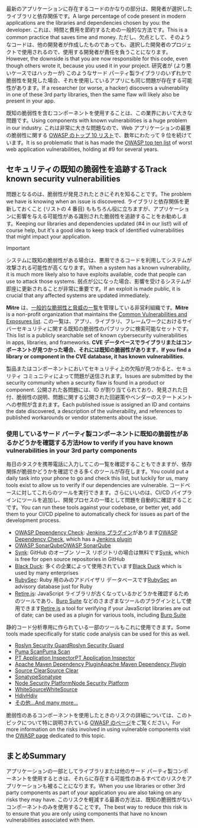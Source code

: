 <span data-ttu-id="efbb7-101">最新のアプリケーションに存在するコードのかなりの部分は、開発者が選択したライブラリと依存関係です。</span><span class="sxs-lookup"><span data-stu-id="efbb7-101">A large percentage of code present in modern applications are the libraries and dependencies chosen by you: the developer.</span></span> <span data-ttu-id="efbb7-102">これは、時間と費用を節約するための一般的な方法です。</span><span class="sxs-lookup"><span data-stu-id="efbb7-102">This is a common practice that saves time and money.</span></span> <span data-ttu-id="efbb7-103">ただし、欠点として、そのようなコードは、他の開発者が作成したものであっても、選択した開発者のプロジェクトで使用されるので、使用する開発者が責任を負うことになります。</span><span class="sxs-lookup"><span data-stu-id="efbb7-103">However, the downside is that you are now responsible for this code, even though others wrote it, because you used it in your project.</span></span> <span data-ttu-id="efbb7-104">研究者が (より悪いケースではハッカーが) このようなサード パーティ製ライブラリのいずれかで脆弱性を発見した場合、それを使用しているアプリにも同じ問題が存在する可能性があります。</span><span class="sxs-lookup"><span data-stu-id="efbb7-104">If a researcher (or worse, a hacker) discovers a vulnerability in one of these 3rd party libraries, then the same flaw will likely also be present in your app.</span></span>

<span data-ttu-id="efbb7-105">既知の脆弱性を含むコンポーネントを使用することは、この業界において大きな問題です。</span><span class="sxs-lookup"><span data-stu-id="efbb7-105">Using components with known vulnerabilities is a huge problem in our industry.</span></span> <span data-ttu-id="efbb7-106">これは非常に大きな問題なので、Web アプリケーションの最悪の脆弱性に関する [OWASP のトップ 10 リスト](https://www.owasp.org/index.php/Category:OWASP_Top_Ten_Project)で、数年にわたって 9 位を続けています。</span><span class="sxs-lookup"><span data-stu-id="efbb7-106">It is so problematic that is has made the [OWASP top ten list](https://www.owasp.org/index.php/Category:OWASP_Top_Ten_Project) of worst web application vulnerabilities, holding at #9 for several years.</span></span>

## <a name="track-known-security-vulnerabilities"></a><span data-ttu-id="efbb7-107">セキュリティの既知の脆弱性を追跡する</span><span class="sxs-lookup"><span data-stu-id="efbb7-107">Track known security vulnerabilities</span></span>

<span data-ttu-id="efbb7-108">問題となるのは、脆弱性が発見されたときにそれを知ることです。</span><span class="sxs-lookup"><span data-stu-id="efbb7-108">The problem we have is knowing when an issue is discovered.</span></span> <span data-ttu-id="efbb7-109">ライブラリと依存関係を更新しておくこと (リストの 4 番目) ももちろん役に立ちますが、アプリケーションに影響を与える可能性がある識別された脆弱性を追跡することをお勧めします。</span><span class="sxs-lookup"><span data-stu-id="efbb7-109">Keeping our libraries and dependencies updated (#4 in our list!) will of course help, but it's a good idea to keep track of identified vulnerabilities that might impact your application.</span></span>

> [!IMPORTANT]
> <span data-ttu-id="efbb7-110">システムに既知の脆弱性がある場合は、悪用できるコードを利用してシステムが攻撃される可能性が高くなります。</span><span class="sxs-lookup"><span data-stu-id="efbb7-110">When a system has a known vulnerability, it is much more likely also to have exploits available, code that people can use to attack those systems.</span></span> <span data-ttu-id="efbb7-111">弱点が公になった場合、影響を受けるシステムが即座に更新されることが非常に重要です。</span><span class="sxs-lookup"><span data-stu-id="efbb7-111">If an exploit is made public, it is crucial that any affected systems are updated immediately.</span></span>

<span data-ttu-id="efbb7-112">**Mitre** は、[一般的な脆弱性と脅威の一覧](https://cve.mitre.org)を管理している非営利組織です。</span><span class="sxs-lookup"><span data-stu-id="efbb7-112">**Mitre** is a non-profit organization that maintains the [Common Vulnerabilities and Exposures list](https://cve.mitre.org).</span></span> <span data-ttu-id="efbb7-113">この一覧は、アプリ、ライブラリ、フレームワークにおけるサイバーセキュリティに関する既知の脆弱性のパブリックに検索可能なセットです。</span><span class="sxs-lookup"><span data-stu-id="efbb7-113">This list is a publicly searchable set of known cybersecurity vulnerabilities in apps, libraries, and frameworks.</span></span> <span data-ttu-id="efbb7-114">**CVE データベースでライブラリまたはコンポーネントが見つかった場合、それには既知の脆弱性があります**。</span><span class="sxs-lookup"><span data-stu-id="efbb7-114">**If you find a library or component in the CVE database, it has known vulnerabilities**.</span></span>

<span data-ttu-id="efbb7-115">製品またはコンポーネントにおいてセキュリティ上の欠陥が見つかると、セキュリティ コミュニティによって問題が送信されます。</span><span class="sxs-lookup"><span data-stu-id="efbb7-115">Issues are submitted by the security community when a security flaw is found in a product or component.</span></span> <span data-ttu-id="efbb7-116">公開された各問題には、ID が割り当てられており、発見された日付、脆弱性の説明、問題に関する公開された回避策やベンダーのステートメントへの参照が含まれます。</span><span class="sxs-lookup"><span data-stu-id="efbb7-116">Each published issue is assigned an ID and contains the date discovered, a description of the vulnerability, and references to published workarounds or vendor statements about the issue.</span></span>

### <a name="how-to-verify-if-you-have-known-vulnerabilities-in-your-3rd-party-components"></a><span data-ttu-id="efbb7-117">使用しているサード パーティ製コンポーネントに既知の脆弱性があるかどうかを確認する方法</span><span class="sxs-lookup"><span data-stu-id="efbb7-117">How to verify if you have known vulnerabilities in your 3rd party components</span></span>

<span data-ttu-id="efbb7-118">毎日のタスクを携帯電話に入力してこの一覧を確認することもできますが、依存関係が脆弱かどうかを確認できる多くのツールが存在します。</span><span class="sxs-lookup"><span data-stu-id="efbb7-118">You could put a daily task into your phone to go and check this list, but luckily for us, many tools exist to allow us to verify if our dependencies are vulnerable.</span></span> <span data-ttu-id="efbb7-119">コードベースに対してこれらのツールを実行できます。さらにいいのは、CI/CD パイプラインにツールを追加し、開発プロセスの一環として問題を自動的に確認することです。</span><span class="sxs-lookup"><span data-stu-id="efbb7-119">You can run these tools against your codebase, or better yet, add them to your CI/CD pipeline to automatically check for issues as part of the development process.</span></span>

- <span data-ttu-id="efbb7-120">[OWASP Dependency Check](https://www.owasp.org/index.php/OWASP_Dependency_Check): [Jenkins プラグイン](https://wiki.jenkins.io/display/JENKINS/OWASP+Dependency-Check+Plugin)があります</span><span class="sxs-lookup"><span data-stu-id="efbb7-120">[OWASP Dependency Check](https://www.owasp.org/index.php/OWASP_Dependency_Check), which has a [Jenkins plugin](https://wiki.jenkins.io/display/JENKINS/OWASP+Dependency-Check+Plugin)</span></span>
- [<span data-ttu-id="efbb7-121">OWASP SonarQube</span><span class="sxs-lookup"><span data-stu-id="efbb7-121">OWASP SonarQube</span></span>](https://www.owasp.org/index.php/OWASP_SonarQube_Project)
- <span data-ttu-id="efbb7-122">[Synk](https://snyk.io): GitHub のオープン ソース リポジトリの場合は無料です</span><span class="sxs-lookup"><span data-stu-id="efbb7-122">[Synk](https://snyk.io), which is free for open source repositories in GitHub</span></span>
- <span data-ttu-id="efbb7-123">[Black Duck](https://www.blackducksoftware.com): 多くの企業によって使用されています</span><span class="sxs-lookup"><span data-stu-id="efbb7-123">[Black Duck](https://www.blackducksoftware.com) which is used by many enterprises</span></span>
- <span data-ttu-id="efbb7-124">[RubySec](https://rubysec.com): Ruby 用のみのアドバイザリ データベースです</span><span class="sxs-lookup"><span data-stu-id="efbb7-124">[RubySec](https://rubysec.com) an advisory database just for Ruby</span></span>
- <span data-ttu-id="efbb7-125">[Retire.js](https://github.com/retirejs/retire.js/): JavaScript ライブラリが古くなっているかどうかを確認するためのツールであり、[Burp Suite](https://www.portswigger.net) などのさまざまなツールのプラグインとして使用できます</span><span class="sxs-lookup"><span data-stu-id="efbb7-125">[Retire.js](https://github.com/retirejs/retire.js/) a tool for verifying if your JavaScript libraries are out of date; can be used as a plugin for various tools, including [Burp Suite](https://www.portswigger.net)</span></span>

<span data-ttu-id="efbb7-126">静的コード分析専用に作られている一部のツールもこれに使用できます。</span><span class="sxs-lookup"><span data-stu-id="efbb7-126">Some tools made specifically for static code analysis can be used for this as well.</span></span>

- [<span data-ttu-id="efbb7-127">Roslyn Security Guard</span><span class="sxs-lookup"><span data-stu-id="efbb7-127">Roslyn Security Guard</span></span>](https://dotnet-security-guard.github.io)
- [<span data-ttu-id="efbb7-128">Puma Scan</span><span class="sxs-lookup"><span data-stu-id="efbb7-128">Puma Scan</span></span>](https://pumascan.com)
- [<span data-ttu-id="efbb7-129">PT Application Inspector</span><span class="sxs-lookup"><span data-stu-id="efbb7-129">PT Application Inspector</span></span>](https://www.ptsecurity.com/ww-en/products/ai/)
- [<span data-ttu-id="efbb7-130">Apache Maven Dependency Plugin</span><span class="sxs-lookup"><span data-stu-id="efbb7-130">Apache Maven Dependency Plugin</span></span>](http://maven.apache.org/plugins/maven-dependency-plugin/)
- [<span data-ttu-id="efbb7-131">Source Clear</span><span class="sxs-lookup"><span data-stu-id="efbb7-131">Source Clear</span></span>](https://www.sourceclear.com)
- [<span data-ttu-id="efbb7-132">Sonatype</span><span class="sxs-lookup"><span data-stu-id="efbb7-132">Sonatype</span></span>](https://ossindex.sonatype.org)
- [<span data-ttu-id="efbb7-133">Node Security Platform</span><span class="sxs-lookup"><span data-stu-id="efbb7-133">Node Security Platform</span></span>](https://nodesecurity.io)
- [<span data-ttu-id="efbb7-134">WhiteSource</span><span class="sxs-lookup"><span data-stu-id="efbb7-134">WhiteSource</span></span>](https://www.whitesourcesoftware.com/what-is-whitesource/)
- [<span data-ttu-id="efbb7-135">Hdiv</span><span class="sxs-lookup"><span data-stu-id="efbb7-135">Hdiv</span></span>](https://hdivsecurity.com)
- [<span data-ttu-id="efbb7-136">その他...</span><span class="sxs-lookup"><span data-stu-id="efbb7-136">And many more...</span></span>](https://www.owasp.org/index.php/Source_Code_Analysis_Tools)

<span data-ttu-id="efbb7-137">脆弱性のあるコンポーネントを使用したときのリスクの詳細については、このトピックについて特に説明されている [OWASP のページ](https://www.owasp.org/index.php/Top_10-2017_A9-Using_Components_with_Known_Vulnerabilities)をご覧ください。</span><span class="sxs-lookup"><span data-stu-id="efbb7-137">For more information on the risks involved in using vulnerable components visit the [OWASP page](https://www.owasp.org/index.php/Top_10-2017_A9-Using_Components_with_Known_Vulnerabilities) dedicated to this topic.</span></span>

## <a name="summary"></a><span data-ttu-id="efbb7-138">まとめ</span><span class="sxs-lookup"><span data-stu-id="efbb7-138">Summary</span></span>

<span data-ttu-id="efbb7-139">アプリケーションの一部としてライブラリまたは他のサード パーティ製コンポーネントを使用するときは、それらに存在する可能性のあるすべてのリスクをアプリケーションも被ることになります。</span><span class="sxs-lookup"><span data-stu-id="efbb7-139">When you use libraries or other 3rd party components as part of your application you are also taking on any risks they may have.</span></span> <span data-ttu-id="efbb7-140">このリスクを軽減する最善の方法は、既知の脆弱性がないコンポーネントのみを使用することです。</span><span class="sxs-lookup"><span data-stu-id="efbb7-140">The best way to reduce this risk is to ensure that you are only using components that have no known vulnerabilities associated with them.</span></span>
